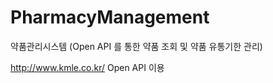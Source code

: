 # PharmacyManagement
약품관리시스템 (Open API 를 통한 약품 조회 및 약품 유통기한 관리)

http://www.kmle.co.kr/ Open API 이용
